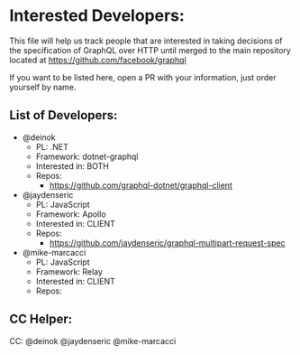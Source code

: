 # Interested Developers:
This file will help us track people that are interested in taking decisions of the specification of GraphQL over HTTP until merged to the main repository located at https://github.com/facebook/graphql

If you want to be listed here, open a PR with your information, just order yourself by name.

## List of Developers:
* @deinok
  * PL: .NET
  * Framework: dotnet-graphql
  * Interested in: BOTH
  * Repos:
    * https://github.com/graphql-dotnet/graphql-client
* @jaydenseric
  * PL: JavaScript
  * Framework: Apollo
  * Interested in: CLIENT
  * Repos:
    * https://github.com/jaydenseric/graphql-multipart-request-spec
* @mike-marcacci
  * PL: JavaScript
  * Framework: Relay
  * Interested in: CLIENT
  * Repos: 
## CC Helper:
CC: @deinok @jaydenseric @mike-marcacci

